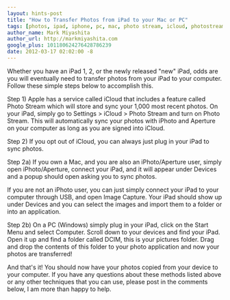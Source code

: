 ```yaml
---
layout: hints-post
title: "How to Transfer Photos from iPad to your Mac or PC"
tags: [photos, ipad, iphone, pc, mac, photo stream, icloud, photostream]
author_name: Mark Miyashita
author_url: http://markmiyashita.com
google_plus: 101180624276428786239
date: 2012-03-17 02:02:00 -8
---
```


Whether you have an iPad 1, 2, or the newly released "new" iPad, odds are you will eventually need to transfer photos from your iPad to your computer. Follow these simple steps below to accomplish this.

Step 1) Apple has a service called iCloud that includes a feature called Photo Stream which will store and sync your 1,000 most recent photos. On your iPad, simply go to Settings > iCloud > Photo Stream and turn on Photo Stream. This will automatically sync your photos with iPhoto and Aperture on your computer as long as you are signed into iCloud.

Step 2) If you opt out of iCloud, you can always just plug in your iPad to sync photos. 

Step 2a) If you own a Mac, and you are also an iPhoto/Aperture user, simply open iPhoto/Aperture, connect your iPad, and it will appear under Devices and a popup should open asking you to sync photos.

If you are not an iPhoto user, you can just simply connect your iPad to your computer through USB, and open Image Capture. Your iPad should show up under Devices and you can select the images and import them to a folder or into an application.

Step 2b) On a PC (Windows) simply plug in your iPad, click on the Start Menu and select Computer. Scroll down to your devices and find your iPad. Open it up and find a folder called DCIM, this is your pictures folder. Drag and drop the contents of this folder to your photo application and now your photos are transferred!

And that's it! You should now have your photos copied from your device to your computer. If you have any questions about these methods listed above or any other techniques that you can use, please post in the comments below, I am more than happy to help.